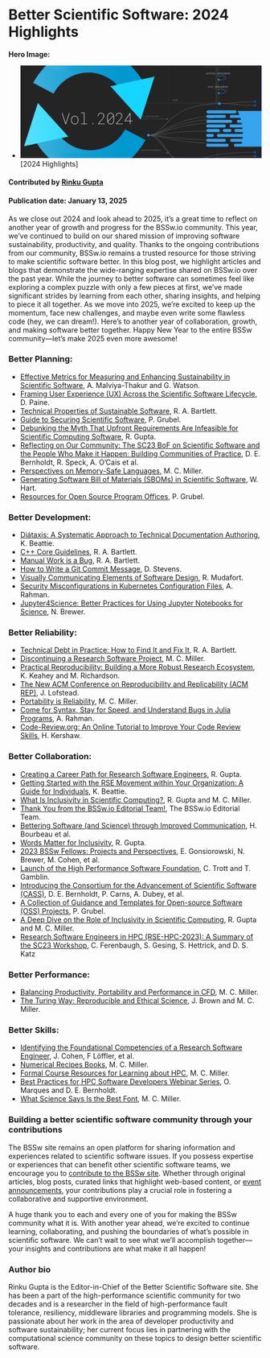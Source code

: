 # Better Scientific Software: 2024 Highlights

**Hero Image:**
- <img src="../../images/Blog_2501_YIR.png" />[2024 Highlights]

#### Contributed by [Rinku Gupta](https://github.com/rinkug "Rinku Gupta GitHub Profile")

#### Publication date: January 13, 2025

As we close out 2024 and look ahead to 2025, it’s a great time to reflect on another year of growth and progress for the BSSw.io community. 
This year, we’ve continued to build on our shared mission of improving software sustainability, productivity, and quality. 
Thanks to the ongoing contributions from our community, BSSw.io remains a trusted resource for those striving to make scientific software better.
In this blog post, we highlight articles and blogs that demonstrate the wide-ranging expertise shared on BSSw.io over the past year.
While the journey to better software can sometimes feel like exploring a complex puzzle with only a few pieces at first, we’ve made significant strides by learning from each other, sharing insights, and helping to piece it all together. 
As we move into 2025, we’re excited to keep up the momentum, face new challenges, and maybe even write some flawless code (hey, we can dream!).
Here’s to another year of collaboration, growth, and making software better together. Happy New Year to the entire BSSw community—let’s make 2025 even more awesome!

### Better Planning:
* [Effective Metrics for Measuring and Enhancing Sustainability in Scientific Software](https://bssw.io/blog_posts/effective-metrics-for-measuring-and-enhancing-sustainability-in-scientific-software), A. Malviya-Thakur and G. Watson.
* [Framing User Experience (UX) Across the Scientific Software Lifecycle](https://bssw.io/blog_posts/framing-user-experience-ux-across-the-scientific-software-lifecycle), D. Paine.
* [Technical Properties of Sustainable Software](https://bssw.io/blog_posts/technical-properties-of-sustainable-software), R. A. Bartlett.
* [Guide to Securing Scientific Software](https://bssw.io/items/guide-to-securing-scientific-software), P. Grubel.
* [Debunking the Myth That Upfront Requirements Are Infeasible for Scientific Computing Software](https://bssw.io/items/debunking-the-myth-that-upfront-requirements-are-infeasible-for-scientific-computing-software), R. Gupta.
* [Reflecting on Our Community: The SC23 BoF on Scientific Software and the People Who Make it Happen: Building Communities of Practice](https://bssw.io/blog_posts/reflecting-on-our-community-the-sc23-bof-on-scientific-software-and-the-people-who-make-it-happen-building-communities-of-practice), D. E. Bernholdt, R. Speck, A. O’Cais et al.
* [Perspectives on Memory-Safe Languages](https://bssw.io/items/perspectives-on-memory-safe-languages), M. C. Miller.
* [Generating Software Bill of Materials (SBOMs) in Scientific Software](https://bssw.io/blog_posts/generating-software-bill-of-materials-sboms-in-scientific-software), W. Hart.
* [Resources for Open Source Program Offices](https://bssw.io/items/resources-for-open-source-program-offices), P. Grubel.
  
### Better Development:
* [Diátaxis: A Systematic Approach to Technical Documentation Authoring](https://bssw.io/items/diataxis-a-systematic-approach-to-technical-documentation-authoring), K. Beattie.
* [C++ Core Guidelines](https://bssw.io/items/c-core-guidelines), R. A. Bartlett.
* [Manual Work is a Bug](https://bssw.io/items/manual-work-is-a-bug), R. A. Bartlett.
* [How to Write a Git Commit Message](https://bssw.io/items/how-to-write-a-git-commit-message), D. Stevens.
* [Visually Communicating Elements of Software Design](https://bssw.io/blog_posts/visually-communicating-elements-of-software-design), R. Mudafort.
* [Security Misconfigurations in Kubernetes Configuration Files](https://bssw.io/blog_posts/security-misconfigurations-in-kubernetes-configuration-files), A. Rahman.
* [Jupyter4Science: Better Practices for Using Jupyter Notebooks for Science](https://bssw.io/items/jupyter4science-better-practices-for-using-jupyter-notebooks-for-science), N. Brewer.

### Better Reliability:
* [Technical Debt in Practice: How to Find It and Fix It](https://bssw.io/items/technical-debt-in-practice-how-to-find-it-and-fix-it), R. A. Bartlett.
* [Discontinuing a Research Software Project](https://bssw.io/blog_posts/discontinuing-a-research-software-project), M. C. Miller.
* [Practical Reproducibility: Building a More Robust Research Ecosystem](https://bssw.io/blog_posts/practical-reproducibility-building-a-more-robust-research-ecosystem), K. Keahey and M. Richardson.
* [The New ACM Conference on Reproducibility and Replicability (ACM REP)](https://bssw.io/blog_posts/the-new-acm-conference-on-reproducibility-and-replicability-acm-rep), J. Lofstead. 
* [Portability is Reliability](https://bssw.io/items/portability-is-reliability), M. C. Miller.
* [Come for Syntax, Stay for Speed, and Understand Bugs in Julia Programs](https://bssw.io/blog_posts/come-for-syntax-stay-for-speed-and-understand-bugs-in-julia-programs), A. Rahman.
* [Code-Review.org: An Online Tutorial to Improve Your Code Review Skills](https://bssw.io/blog_posts/code-review-org-an-online-tutorial-to-improve-your-code-review-skills), H. Kershaw.

### Better Collaboration:
* [Creating a Career Path for Research Software Engineers](https://bssw.io/items/creating-a-career-path-for-research-software-engineers), R. Gupta.
* [Getting Started with the RSE Movement within Your Organization: A Guide for Individuals](https://bssw.io/items/getting-started-with-the-rse-movement-within-your-organization-a-guide-for-individuals), K. Beattie.
* [What Is Inclusivity in Scientific Computing?](https://bssw.io/items/what-is-inclusivity-in-scientific-computing), R. Gupta and M. C. Miller.
* [Thank You from the BSSw.io Editorial Team!](https://bssw.io/blog_posts/thank-you-from-the-bssw-io-editorial-team), The BSSw.io Editorial Team.
* [Bettering Software (and Science) through Improved Communication](https://bssw.io/blog_posts/bettering-software-and-science-through-improved-communication), H. Bourbeau et al.
* [Words Matter for Inclusivity](https://bssw.io/items/words-matter-for-inclusivity), R. Gupta.
* [2023 BSSw Fellows: Projects and Perspectives](https://bssw.io/blog_posts/2023-bssw-fellows-projects-and-perspectives), E. Gonsiorowski, N. Brewer, M. Cohen, et al.
* [Launch of the High Performance Software Foundation](https://bssw.io/blog_posts/launch-of-the-high-performance-software-foundation), C. Trott and T. Gamblin.
* [Introducing the Consortium for the Advancement of Scientific Software (CASS)](https://bssw.io/blog_posts/introducing-the-consortium-for-the-advancement-of-scientific-software-cass), D. E. Bernholdt, P. Carns, A. Dubey, et al.
* [A Collection of Guidance and Templates for Open-source Software (OSS) Projects](https://bssw.io/items/a-collection-of-guidance-and-templates-for-open-source-software-oss-projects), P. Grubel.
* [A Deep Dive on the Role of Inclusivity in Scientific Computing](https://bssw.io/blog_posts/a-deep-dive-on-the-role-of-inclusivity-in-scientific-computing), R. Gupta and M. C. Miller.
* [Research Software Engineers in HPC (RSE-HPC-2023): A Summary of the SC23 Workshop](https://bssw.io/blog_posts/research-software-engineers-in-hpc-rse-hpc-2023-a-summary-of-the-sc23-workshop), C. Ferenbaugh, S. Gesing, S. Hettrick, and D. S. Katz

### Better Performance:
* [Balancing Productivity, Portability and Performance in CFD](https://bssw.io/items/balancing-productivity-portability-and-performance-in-cfd), M. C. Miller. 
* [The Turing Way: Reproducible and Ethical Science](https://bssw.io/items/the-turing-way-reproducible-and-ethical-science), J. Brown and M. C. Miller.

### Better Skills:
* [Identifying the Foundational Competencies of a Research Software Engineer](https://bssw.io/blog_posts/identifying-the-foundational-competencies-of-a-research-software-engineer), J. Cohen, F Löffler, et al.
* [Numerical Recipes Books](https://bssw.io/items/numerical-recipes-books), M. C. Miller.
* [Formal Course Resources for Learning about HPC](https://bssw.io/items/formal-course-resources-for-learning-about-hpc), M. C. Miller.
* [Best Practices for HPC Software Developers Webinar Series](https://bssw.io/items/best-practices-for-hpc-software-developers-webinar-series), O. Marques and D. E. Bernholdt.
* [What Science Says Is the Best Font](https://bssw.io/items/what-science-says-is-the-best-font), M. C. Miller.
  
### Building a better scientific software community through your contributions

The BSSw site remains an open platform for sharing information and experiences related to scientific software issues. If you possess expertise or experiences that can benefit other scientific software teams, we encourage you to [contribute to the BSSw site](https://bssw.io/pages/what-to-contribute-content-for-better-scientific-software). Whether through original articles, blog posts, curated links that highlight web-based content, or [event announcements](https://bssw.io/events), your contributions play a crucial role in fostering a collaborative and supportive environment.

A huge thank you to each and every one of you for making the BSSw community what it is. 
With another year ahead, we’re excited to continue learning, collaborating, and pushing the boundaries of what’s possible in scientific software. 
We can’t wait to see what we’ll accomplish together—your insights and contributions are what make it all happen!


### Author bio
Rinku Gupta is the Editor-in-Chief of the Better Scientific Software site. She has been a part of the high-performance scientific community for two decades and is a researcher in the field of high-performance fault tolerance, resiliency, middleware libraries and programming models. She is passionate about her work in the area of developer productivity and software sustainability; her current focus lies in partnering with the computational science community on these topics to design better scientific software.

<!---
Publish: yes
Track: community
Pinned: no
RSS Update: 2025-01-13
Topics: projects and organizations
--->
